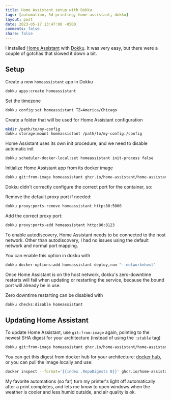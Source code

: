 ```yaml
---
title: Home Assistant setup with Dokku
tags: [automation, 3d-printing, home-assistant, dokku]
layout: post
date: 2023-05-17 13:47:00 -0500
comments: false
share: false
---
```


I installed [Home Assistant](https://home-assistant.io) with [Dokku](https://dokku.com). It was very easy, but there were a couple of gotchas that slowed it down a bit.

## Setup

Create a new `homeassistant` app in Dokku

```sh
dokku apps:create homeassistant
```

Set the timezone

```sh
dokku config:set homeassistant TZ=America/Chicago
```

Create a folder that will be used for Home Assistant configuration

```sh
mkdir /path/to/my-config
dokku storage:mount homeassistant /path/to/my-config:/config
```

Home Assistant uses its own init procedure, and we need to disable automatic init

```sh
dokku scheduler-docker-local:set homeassistant init-process false
```

Initialize Home Assistant app from its docker image

```sh
dokku git:from-image homeassistant ghcr.io/home-assistant/home-assistant:stable
```

Dokku didn't correctly configure the correct port for the container, so:

Remove the default proxy port if needed:

```sh
dokku proxy:ports-remove homeassistant http:80:5000
```

Add the correct proxy port:

```sh
dokku proxy:ports-add homeassistant http:80:8123
```

To enable autodiscovery, Home Assistant needs to be connected to the host network. Other than autodiscovery, I had no issues using the default network and normal port mapping.

You can enable this option in dokku with

```sh
dokku docker-options:add homeassistant deploy,run "--network=host"
```

Once Home Assistant is on the host network, dokku's zero-downtime restarts will fail when updating or restarting the service, because the bound port will already be in use.

Zero downtime restarting can be disabled with

```sh
dokku checks:disable homeassistant
```

## Updating Home Assistant

To update Home Assistant, use `git:from-image` again, pointing to the newest SHA digest for your architecture (instead of using the `:stable` tag)

```sh
dokku git:from-image homeassistant ghcr.io/home-assistant/home-assistant@sha256:<shadigest>
```

You can get this digest from docker hub for your architecture: [docker hub](https://hub.docker.com/r/homeassistant/home-assistant/tags?page=1&name=stable), or you can pull the image locally and use:

```sh
docker inspect --format='{{index .RepoDigests 0}}' ghcr.io/home-assistant/home-assistant:stable
```

My favorite automations (so far) turn my printer's light off automatically after a print completes, and lets me know to open windows when the weather is cooler and less humid outside, and air quality is ok.